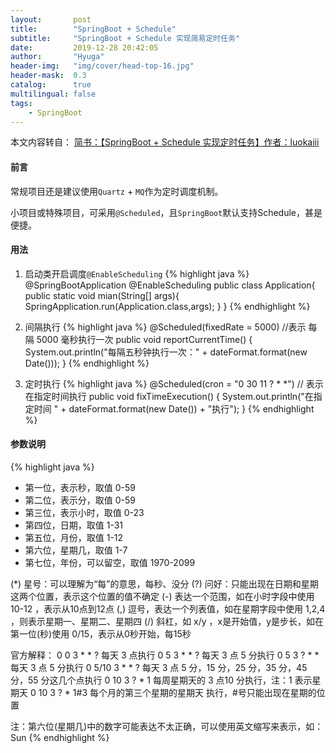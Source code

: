```yaml
---
layout:       post
title:        "SpringBoot + Schedule"
subtitle:     "SpringBoot + Schedule 实现简易定时任务"
date:         2019-12-28 20:42:05
author:       "Hyuga"
header-img:   "img/cover/head-top-16.jpg"
header-mask:  0.3
catalog:      true
multilingual: false
tags:
    - SpringBoot
---
```


本文内容转自：
[简书：【SpringBoot + Schedule 实现定时任务】作者：luokaiii](https://www.jianshu.com/p/4d9c9b08111d)

#### 前言

常规项目还是建议使用`Quartz` + `MQ`作为定时调度机制。

小项目或特殊项目，可采用`@Scheduled`，且`SpringBoot`默认支持Schedule，甚是便捷。

#### 用法

1. 启动类开启调度`@EnableScheduling`
{% highlight java %}
@SpringBootApplication
@EnableScheduling
public class Application{
    public static void mian(String[] args){
        SpringApplication.run(Application.class,args);
    }
}
{% endhighlight %}

2. 间隔执行
{% highlight java %}
@Scheduled(fixedRate = 5000) //表示 每隔 5000 毫秒执行一次 
public void reportCurrentTime() { 
    System.out.println("每隔五秒钟执行一次：" + dateFormat.format(new Date())); 
} 
{% endhighlight %}

3. 定时执行
{% highlight java %}
@Scheduled(cron = "0 30 11 ? * *") // 表示 在指定时间执行 
public void fixTimeExecution() { 
    System.out.println("在指定时间 " + dateFormat.format(new Date()) + "执行"); 
}
{% endhighlight %}

#### 参数说明
{% highlight java %}
* 第一位，表示秒，取值 0-59
* 第二位，表示分，取值 0-59
* 第三位，表示小时，取值 0-23
* 第四位，日期，取值 1-31
* 第五位，月份，取值 1-12
* 第六位，星期几，取值 1-7
* 第七位，年份，可以留空，取值 1970-2099

(*) 星号：可以理解为“每”的意思，每秒、没分
(?) 问好：只能出现在日期和星期这两个位置，表示这个位置的值不确定
(-) 表达一个范围，如在小时字段中使用 10-12 ，表示从10点到12点
(,) 逗号，表达一个列表值，如在星期字段中使用 1,2,4 ，则表示星期一、星期二、星期四
(/) 斜杠，如 x/y ，x是开始值，y是步长，如在第一位(秒)使用 0/15，表示从0秒开始，每15秒

官方解释：
0 0 3 * * ?         每天 3 点执行
0 5 3 * * ?         每天 3 点 5 分执行
0 5 3 ? * *         每天 3 点 5 分执行
0 5/10 3 * * ?      每天 3 点 5 分，15 分，25 分，35 分，45 分，55 分这几个点执行
0 10 3 ? * 1        每周星期天的 3 点10 分执行，注：1 表示星期天
0 10 3 ? * 1#3      每个月的第三个星期的星期天 执行，#号只能出现在星期的位置

注：第六位(星期几)中的数字可能表达不太正确，可以使用英文缩写来表示，如：Sun
{% endhighlight %}

